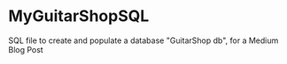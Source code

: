 # MyGuitarShopSQL
SQL file to create and populate a database "GuitarShop db", for a Medium Blog Post 
